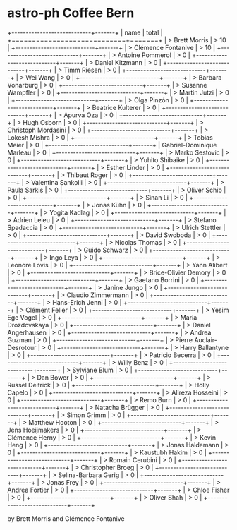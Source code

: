 astro-ph Coffee Bern
====================

+----------------------------+-------+
| name                       | total |
+============================+=======+
| > Brett Morris             | > 10  |
+----------------------------+-------+
| > Clémence Fontanive       | > 10  |
+----------------------------+-------+
| > Antoine Pommerol         | > 0   |
+----------------------------+-------+
| > Daniel Kitzmann          | > 0   |
+----------------------------+-------+
| > Timm Riesen              | > 0   |
+----------------------------+-------+
| > Wei Wang                 | > 0   |
+----------------------------+-------+
| > Barbara Vonarburg        | > 0   |
+----------------------------+-------+
| > Susanne Wampfler         | > 0   |
+----------------------------+-------+
| > Martin Jutzi             | > 0   |
+----------------------------+-------+
| > Olga Pinzón              | > 0   |
+----------------------------+-------+
| > Beatrice Kulterer        | > 0   |
+----------------------------+-------+
| > Apurva Oza               | > 0   |
+----------------------------+-------+
| > Hugh Osborn              | > 0   |
+----------------------------+-------+
| > Christoph Mordasini      | > 0   |
+----------------------------+-------+
| > Lokesh Mishra            | > 0   |
+----------------------------+-------+
| > Tobias Meier             | > 0   |
+----------------------------+-------+
| Gabriel-Dominique Marleau  | > 0   |
+----------------------------+-------+
| > Marko Sestovic           | > 0   |
+----------------------------+-------+
| > Yuhito Shibaike          | > 0   |
+----------------------------+-------+
| > Esther Linder            | > 0   |
+----------------------------+-------+
| > Thibaut Roger            | > 0   |
+----------------------------+-------+
| > Valentina Sankolli       | > 0   |
+----------------------------+-------+
| > Paula Sarkis             | > 0   |
+----------------------------+-------+
| > Oliver Schib             | > 0   |
+----------------------------+-------+
| > Sinan Li                 | > 0   |
+----------------------------+-------+
| > Jonas Kühn               | > 0   |
+----------------------------+-------+
| > Yogita Kadlag            | > 0   |
+----------------------------+-------+
| > Adrien Leleu             | > 0   |
+----------------------------+-------+
| > Stefano Spadaccia        | > 0   |
+----------------------------+-------+
| > Ulrich Stettler          | > 0   |
+----------------------------+-------+
| > David Swoboda            | > 0   |
+----------------------------+-------+
| > Nicolas Thomas           | > 0   |
+----------------------------+-------+
| > Guido Schwarz            | > 0   |
+----------------------------+-------+
| > Ingo Leya                | > 0   |
+----------------------------+-------+
| > Leonore Lovis            | > 0   |
+----------------------------+-------+
| > Yann Alibert             | > 0   |
+----------------------------+-------+
| > Brice-Olivier Demory     | > 0   |
+----------------------------+-------+
| > Gaetano Borrini          | > 0   |
+----------------------------+-------+
| > Janine Jungo             | > 0   |
+----------------------------+-------+
| > Claudio Zimmermann       | > 0   |
+----------------------------+-------+
| > Hans-Erich Jenni         | > 0   |
+----------------------------+-------+
| > Clément Feller           | > 0   |
+----------------------------+-------+
| > Yesim Ege Vogel          | > 0   |
+----------------------------+-------+
| > Maria Drozdovskaya       | > 0   |
+----------------------------+-------+
| > Daniel Angerhausen       | > 0   |
+----------------------------+-------+
| > Andrea Guzman            | > 0   |
+----------------------------+-------+
| > Pierre Auclair-Desrotour | > 0   |
+----------------------------+-------+
| > Harry Ballantyne         | > 0   |
+----------------------------+-------+
| > Patricio Becerra         | > 0   |
+----------------------------+-------+
| > Willy Benz               | > 0   |
+----------------------------+-------+
| > Sylviane Blum            | > 0   |
+----------------------------+-------+
| > Dan Bower                | > 0   |
+----------------------------+-------+
| > Russel Deitrick          | > 0   |
+----------------------------+-------+
| > Holly Capelo             | > 0   |
+----------------------------+-------+
| > Alireza Hosseini         | > 0   |
+----------------------------+-------+
| > Remo Burn                | > 0   |
+----------------------------+-------+
| > Natacha Brügger          | > 0   |
+----------------------------+-------+
| > Simon Grimm              | > 0   |
+----------------------------+-------+
| > Matthew Hooton           | > 0   |
+----------------------------+-------+
| > Jens Hoeijmakers         | > 0   |
+----------------------------+-------+
| > Clémence Herny           | > 0   |
+----------------------------+-------+
| > Kevin Heng               | > 0   |
+----------------------------+-------+
| > Jonas Haldemann          | > 0   |
+----------------------------+-------+
| > Kaustubh Hakim           | > 0   |
+----------------------------+-------+
| > Romain Cerubini          | > 0   |
+----------------------------+-------+
| > Christopher Broeg        | > 0   |
+----------------------------+-------+
| > Selina-Barbara Gerig     | > 0   |
+----------------------------+-------+
| > Jonas Frey               | > 0   |
+----------------------------+-------+
| > Andrea Fortier           | > 0   |
+----------------------------+-------+
| > Chloe Fisher             | > 0   |
+----------------------------+-------+
| > Oliver Shah              | > 0   |
+----------------------------+-------+

by Brett Morris and Clémence Fontanive
